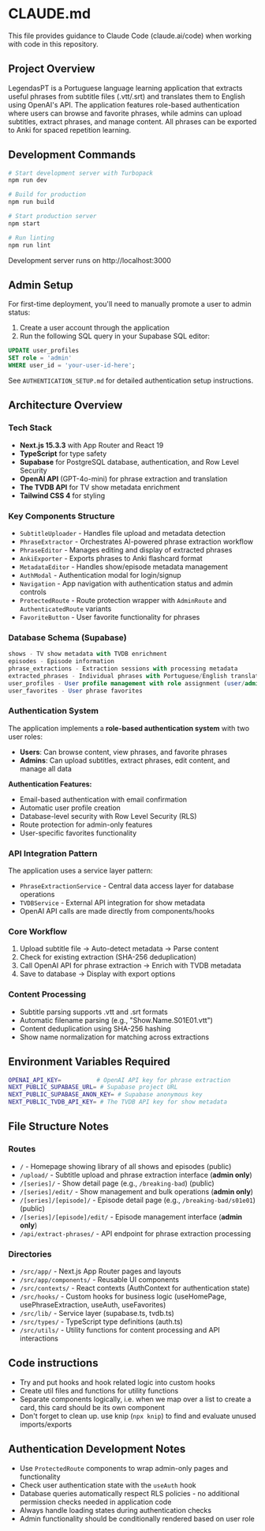 # CLAUDE.md

This file provides guidance to Claude Code (claude.ai/code) when working with code in this repository.

## Project Overview

LegendasPT is a Portuguese language learning application that extracts useful phrases from subtitle files (.vtt/.srt) and translates them to English using OpenAI's API. The application features role-based authentication where users can browse and favorite phrases, while admins can upload subtitles, extract phrases, and manage content. All phrases can be exported to Anki for spaced repetition learning.

## Development Commands

```bash
# Start development server with Turbopack
npm run dev

# Build for production
npm run build

# Start production server
npm start

# Run linting
npm run lint
```

Development server runs on http://localhost:3000

## Admin Setup

For first-time deployment, you'll need to manually promote a user to admin status:

1. Create a user account through the application
2. Run the following SQL query in your Supabase SQL editor:
```sql
UPDATE user_profiles 
SET role = 'admin' 
WHERE user_id = 'your-user-id-here';
```

See `AUTHENTICATION_SETUP.md` for detailed authentication setup instructions.

## Architecture Overview

### Tech Stack
- **Next.js 15.3.3** with App Router and React 19
- **TypeScript** for type safety
- **Supabase** for PostgreSQL database, authentication, and Row Level Security
- **OpenAI API** (GPT-4o-mini) for phrase extraction and translation
- **The TVDB API** for TV show metadata enrichment
- **Tailwind CSS 4** for styling

### Key Components Structure
- `SubtitleUploader` - Handles file upload and metadata detection
- `PhraseExtractor` - Orchestrates AI-powered phrase extraction workflow  
- `PhraseEditor` - Manages editing and display of extracted phrases
- `AnkiExporter` - Exports phrases to Anki flashcard format
- `MetadataEditor` - Handles show/episode metadata management
- `AuthModal` - Authentication modal for login/signup
- `Navigation` - App navigation with authentication status and admin controls
- `ProtectedRoute` - Route protection wrapper with `AdminRoute` and `AuthenticatedRoute` variants
- `FavoriteButton` - User favorite functionality for phrases

### Database Schema (Supabase)
```sql
shows - TV show metadata with TVDB enrichment
episodes - Episode information  
phrase_extractions - Extraction sessions with processing metadata
extracted_phrases - Individual phrases with Portuguese/English translations
user_profiles - User profile management with role assignment (user/admin)
user_favorites - User phrase favorites
```

### Authentication System
The application implements a **role-based authentication system** with two user roles:
- **Users**: Can browse content, view phrases, and favorite phrases
- **Admins**: Can upload subtitles, extract phrases, edit content, and manage all data

**Authentication Features:**
- Email-based authentication with email confirmation
- Automatic user profile creation
- Database-level security with Row Level Security (RLS)
- Route protection for admin-only features
- User-specific favorites functionality

### API Integration Pattern
The application uses a service layer pattern:
- `PhraseExtractionService` - Central data access layer for database operations
- `TVDBService` - External API integration for show metadata
- OpenAI API calls are made directly from components/hooks

### Core Workflow
1. Upload subtitle file → Auto-detect metadata → Parse content
2. Check for existing extraction (SHA-256 deduplication) 
3. Call OpenAI API for phrase extraction → Enrich with TVDB metadata
4. Save to database → Display with export options

### Content Processing
- Subtitle parsing supports .vtt and .srt formats
- Automatic filename parsing (e.g., "Show.Name.S01E01.vtt")
- Content deduplication using SHA-256 hashing
- Show name normalization for matching across extractions

## Environment Variables Required

```bash
OPENAI_API_KEY=          # OpenAI API key for phrase extraction
NEXT_PUBLIC_SUPABASE_URL= # Supabase project URL
NEXT_PUBLIC_SUPABASE_ANON_KEY= # Supabase anonymous key
NEXT_PUBLIC_TVDB_API_KEY= # The TVDB API key for show metadata
```

## File Structure Notes

### Routes
- `/` - Homepage showing library of all shows and episodes (public)
- `/upload/` - Subtitle upload and phrase extraction interface (**admin only**)
- `/[series]/` - Show detail page (e.g., `/breaking-bad`) (public)
- `/[series]/edit/` - Show management and bulk operations (**admin only**)
- `/[series]/[episode]/` - Episode detail page (e.g., `/breaking-bad/s01e01`) (public)
- `/[series]/[episode]/edit/` - Episode management interface (**admin only**)
- `/api/extract-phrases/` - API endpoint for phrase extraction processing

### Directories
- `/src/app/` - Next.js App Router pages and layouts
- `/src/app/components/` - Reusable UI components
- `/src/contexts/` - React contexts (AuthContext for authentication state)
- `/src/hooks/` - Custom hooks for business logic (useHomePage, usePhraseExtraction, useAuth, useFavorites)
- `/src/lib/` - Service layer (supabase.ts, tvdb.ts)
- `/src/types/` - TypeScript type definitions (auth.ts)
- `/src/utils/` - Utility functions for content processing and API interactions

## Code instructions
- Try and put hooks and hook related logic into custom hooks 
- Create util files and functions for utility functions
- Separate components logically, i.e. when we map over a list to create a card, this card should be its own component
- Don't forget to clean up. use knip (`npx knip`) to find and evaluate unused imports/exports

## Authentication Development Notes
- Use `ProtectedRoute` components to wrap admin-only pages and functionality
- Check user authentication state with the `useAuth` hook
- Database queries automatically respect RLS policies - no additional permission checks needed in application code
- Always handle loading states during authentication checks
- Admin functionality should be conditionally rendered based on user role